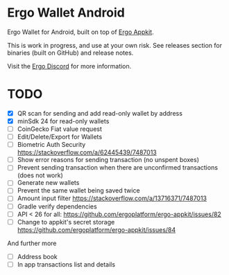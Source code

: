 # Ergo Wallet Android

Ergo Wallet for Android, built on top of [Ergo Appkit](https://github.com/aslesarenko/ergo-appkit).

This is work in progress, and use at your own risk. See releases section for binaries (built on GitHub) and release notes.

Visit the [Ergo Discord](https://discord.gg/kj7s7nb) for more information.


# TODO
- [X] QR scan for sending and add read-only wallet by address
- [X] minSdk 24 for read-only wallets
- [ ] CoinGecko Fiat value request
- [ ] Edit/Delete/Export for Wallets
- [ ] Biometric Auth Security https://stackoverflow.com/a/62445439/7487013
- [ ] Show error reasons for sending transaction (no unspent boxes)
- [ ] Prevent sending transaction when there are unconfirmed transactions (does not work)
- [ ] Generate new wallets
- [ ] Prevent the same wallet being saved twice
- [ ] Amount input filter https://stackoverflow.com/a/13716371/7487013
- [ ] Gradle verify dependencies
- [ ] API < 26 for all: https://github.com/ergoplatform/ergo-appkit/issues/82
- [ ] Change to appkit's secret storage https://github.com/ergoplatform/ergo-appkit/issues/84

And further more
- [ ] Address book
- [ ] In app transactions list and details